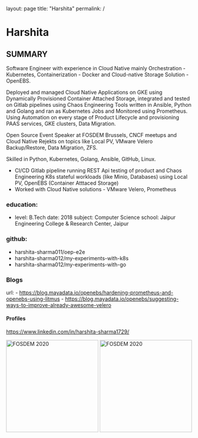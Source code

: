 layout: page
title: "Harshita"
permalink: /

# Harshita 

## SUMMARY

Software Engineer with experience in Cloud Native mainly Orchestration - Kubernetes, Containerization -
Docker and Cloud-native Storage Solution - OpenEBS.

Deployed and managed Cloud Native Applications on GKE using Dynamically Provisioned Container
Attached Storage, integrated and tested on Gitlab pipelines using Chaos Engineering Tools written in
Ansible, Python and Golang and ran as Kubernetes Jobs and Monitored using Prometheus.
Using Automation on every stage of Product Lifecycle and provisioning PAAS services, GKE clusters, Data
Migration.

Open Source Event Speaker at FOSDEM Brussels, CNCF meetups and Cloud Native Rejekts on topics like
Local PV, VMware Velero Backup/Restore, Data Migration, ZFS.

Skilled in Python, Kubernetes, Golang, Ansible, GitHub, Linux.

- CI/CD Gitlab pipeline running REST Api testing of product and Chaos Engineering K8s stateful workloads (like Minio, Databases) using Local PV, OpenEBS (Container Atttaced Storage) 
- Worked with Cloud Native solutions - VMware Velero, Prometheus

### education:
 - level: B.Tech
   date: 2018
   subject: Computer Science
   school: Jaipur Engineering College & Research Center, Jaipur​
   
### github:
 - harshita-sharma011/oep-e2e
 - harshita-sharma012/my-experiments-with-k8s
 - harshita-sharma012/my-experiments-with-go

### Blogs
   url: - https://blog.mayadata.io/openebs/hardening-prometheus-and-openebs-using-litmus
        - https://blog.mayadata.io/openebs/suggesting-ways-to-improve-already-awesome-velero
     
#### Profiles
 https://www.linkedin.com/in/harshita-sharma1729/

<img src="https://github.com/harshita-sharma012/harshita-sharma012.github.io/blob/main/profile/images/har.jpeg" width="250" title="FOSDEM 2020">
<img src="https://github.com/harshita-sharma012/harshita-sharma012.github.io/blob/main/profile/images/ha.jpeg" width="250" title="FOSDEM 2020">

 
